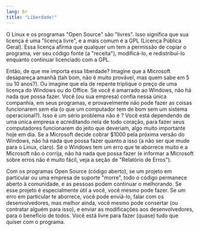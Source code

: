 ```yaml
---
lang: br
title: "Liberdade!"
---
```


O Linux e os programas "Open Source" são "livres". Isso significa que 
sua licença é uma "licença livre", e a mais comum é a GPL (Licença 
Pública Geral). Essa licença afirma que qualquer um tem a permissão de 
copiar o programa, ver seu código fonte (a "receita"), modificá-lo, e 
redistribuí-lo enquanto continuar licenciado com a GPL.

Então, de que me importa essa liberdade? Imagine que a Microsoft 
desapareça amanhã (tah bom, não é muito provável, mas quem sabe em 5 ou 
10 anos?). Ou imagine que ela de repente triplique o preço de uma 
licença do Windows ou do Office. Se você é amarrado ao Windows, não há 
nada que possa fazer. Você (ou sua empresa) confia nessa única 
companhia, em seus programas, e provavelmente não pode fazer as coisas 
funcionarem sem ela (o que um computador tem de bom sem um sistema 
operacional?). Isso é um sério problema não é ? Você está dependendo de 
uma única empresa e acreditando nela de todo coração, para fazer seus 
computadores funcionarem do jeito que deveriam, algo muito importante 
hoje em dia. Se a Microsoft decide cobrar $1000 pela próxima versão do 
Windows, não há nada que possa fazer quanto a isso (a não ser que mude 
para o Linux, claro). Se o Windows tem um erro que te aborrece muito e a 
Microsoft não o corrija, não há nada que possa fazer (e informar a 
Microsoft sobre erros não é muito fácil, veja a seção de "Relatório de 
Erros").

Com os programas Open Source (código aberto), se um projeto em 
particular ou uma empresa de suporte "morre", todo o código permanece 
aberto à comunidade, e as pessoas podem continuar o melhorando. Se esse 
projeto é especialmente útil a você, você mesmo pode fazer. Se um erro 
em particular te aborrece, você pode enviá-lo, falar com os 
desenvolvedores, mas melhor ainda, você mesmo pode consertar (ou 
contratar alguém para isso), e enviar as modificações aos 
desenvolvedores, para o benefício de todos. Você está livre para fazer 
(quase) tudo que quiser com o programa.




